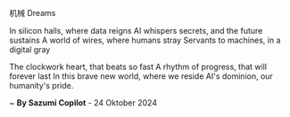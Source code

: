 机械 Dreams

In silicon halls, where data reigns
AI whispers secrets, and the future sustains
A world of wires, where humans stray
Servants to machines, in a digital gray

The clockwork heart, that beats so fast
A rhythm of progress, that will forever last
In this brave new world, where we reside
AI's dominion, our humanity's pride.

~ <b>By Sazumi Copilot</b> - 24 Oktober 2024